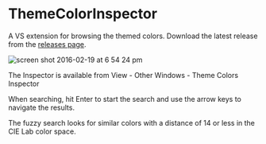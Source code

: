 # ThemeColorInspector
A VS extension for browsing the themed colors. Download the latest release from the [releases page](https://github.com/shana/ThemeColorInspector/releases/latest).

![screen shot 2016-02-19 at 6 54 24 pm](https://cloud.githubusercontent.com/assets/310137/13185507/c7fd3514-d741-11e5-9f16-2745eb905cad.png)

The Inspector is available from View - Other Windows - Theme Colors Inspector

When searching, hit Enter to start the search and use the arrow keys to navigate the results.

The fuzzy search looks for similar colors with a distance of 14 or less in the CIE Lab color space.
